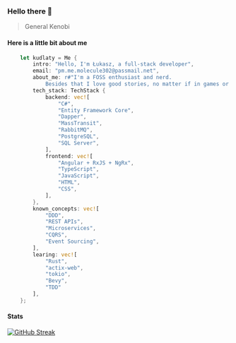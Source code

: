 ### Hello there 👋
> General Kenobi

#### Here is a little bit about me
```rust
    let kudlaty = Me {
        intro: "Hello, I'm Łukasz, a full-stack developer",
        email: "pm.me.molecule302@passmail.net",
        about_me: r#"I'm a FOSS enthusiast and nerd.
            Besides that I love good stories, no matter if in games or in books"#,
        tech_stack: TechStack {
            backend: vec![
                "C#",
                "Entity Framework Core",
                "Dapper",
                "MassTransit",
                "RabbitMQ",
                "PostgreSQL",
                "SQL Server",
            ],
            frontend: vec![
                "Angular + RxJS + NgRx",
                "TypeScript",
                "JavaScript",
                "HTML",
                "CSS",
            ],
        },
        known_concepts: vec![
            "DDD",
            "REST APIs",
            "Microservices",
            "CQRS",
            "Event Sourcing",
        ],
        learing: vec![
            "Rust",
            "actix-web",
            "tokio", 
            "Bevy", 
            "TDD"
        ],
    };
```

#### Stats
[![GitHub Streak](https://streak-stats.demolab.com?user=lukaszmojek&theme=omni&border_radius=10&background=000000&border=2C4F00&stroke=2C4F00&ring=C9C400&fire=00E228&currStreakNum=C9C400&sideNums=C9C400&currStreakLabel=00E228&sideLabels=00E228&dates=8322FF&excludeDaysLabel=8322FF&hide_longest_streak=true)](https://git.io/streak-stats)
